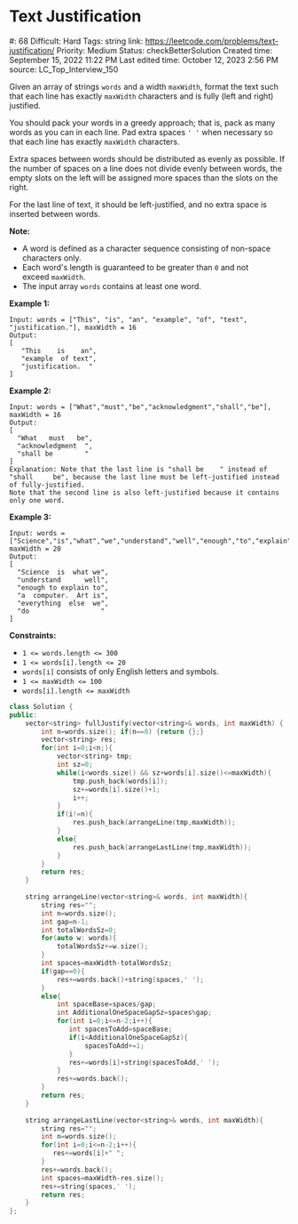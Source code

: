 # Text Justification

#: 68
Difficult: Hard
Tags: string
link: https://leetcode.com/problems/text-justification/
Priority: Medium
Status: checkBetterSolution
Created time: September 15, 2022 11:22 PM
Last edited time: October 12, 2023 2:56 PM
source: LC_Top_Interview_150

Given an array of strings `words` and a width `maxWidth`, format the text such that each line has exactly `maxWidth` characters and is fully (left and right) justified.

You should pack your words in a greedy approach; that is, pack as many words as you can in each line. Pad extra spaces `' '` when necessary so that each line has exactly `maxWidth` characters.

Extra spaces between words should be distributed as evenly as possible. If the number of spaces on a line does not divide evenly between words, the empty slots on the left will be assigned more spaces than the slots on the right.

For the last line of text, it should be left-justified, and no extra space is inserted between words.

**Note:**

- A word is defined as a character sequence consisting of non-space characters only.
- Each word's length is guaranteed to be greater than `0` and not exceed `maxWidth`.
- The input array `words` contains at least one word.

**Example 1:**

```
Input: words = ["This", "is", "an", "example", "of", "text", "justification."], maxWidth = 16
Output:
[
   "This    is    an",
   "example  of text",
   "justification.  "
]
```

**Example 2:**

```
Input: words = ["What","must","be","acknowledgment","shall","be"], maxWidth = 16
Output:
[
  "What   must   be",
  "acknowledgment  ",
  "shall be        "
]
Explanation: Note that the last line is "shall be    " instead of "shall     be", because the last line must be left-justified instead of fully-justified.
Note that the second line is also left-justified because it contains only one word.
```

**Example 3:**

```
Input: words = ["Science","is","what","we","understand","well","enough","to","explain","to","a","computer.","Art","is","everything","else","we","do"], maxWidth = 20
Output:
[
  "Science  is  what we",
  "understand      well",
  "enough to explain to",
  "a  computer.  Art is",
  "everything  else  we",
  "do                  "
]
```

**Constraints:**

- `1 <= words.length <= 300`
- `1 <= words[i].length <= 20`
- `words[i]` consists of only English letters and symbols.
- `1 <= maxWidth <= 100`
- `words[i].length <= maxWidth`

```cpp
class Solution {
public:
    vector<string> fullJustify(vector<string>& words, int maxWidth) {
        int n=words.size(); if(n==0) {return {};}
        vector<string> res;
        for(int i=0;i<n;){
            vector<string> tmp;
            int sz=0;
            while(i<words.size() && sz+words[i].size()<=maxWidth){
                tmp.push_back(words[i]);
                sz+=words[i].size()+1;
                i++;
            }
            if(i!=n){
                res.push_back(arrangeLine(tmp,maxWidth));
            }
            else{
                res.push_back(arrangeLastLine(tmp,maxWidth));
            }
        }
        return res;
    }
    
    string arrangeLine(vector<string>& words, int maxWidth){
        string res="";
        int n=words.size();
        int gap=n-1;
        int totalWordsSz=0;
        for(auto w: words){
            totalWordsSz+=w.size();
        }
        int spaces=maxWidth-totalWordsSz;
        if(gap==0){
            res+=words.back()+string(spaces,' ');
        }
        else{
            int spaceBase=spaces/gap;
            int AdditionalOneSpaceGapSz=spaces%gap;
            for(int i=0;i<=n-2;i++){
               int spacesToAdd=spaceBase;
               if(i<AdditionalOneSpaceGapSz){
                   spacesToAdd+=1;
               }
               res+=words[i]+string(spacesToAdd,' ');
            }
            res+=words.back();
        }
        return res;
    }
    
    string arrangeLastLine(vector<string>& words, int maxWidth){
        string res="";
        int n=words.size();
        for(int i=0;i<=n-2;i++){
           res+=words[i]+" ";
        }
        res+=words.back();
        int spaces=maxWidth-res.size();
        res+=string(spaces,' ');
        return res;
    }
};
```